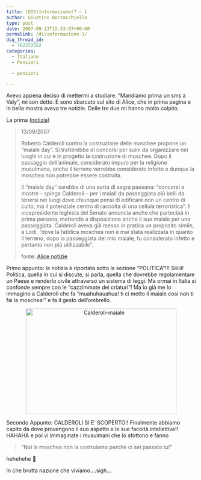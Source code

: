 ```yaml
---
title: (DIS)Informazione!? – 1
author: Giustino Borzacchiello
type: post
date: 2007-09-13T15:53:07+00:00
permalink: /disinformazione-1/
dsq_thread_id:
  - 762372552
categories:
  - Italiano
  - Pensieri

  - pensieri

---
```

Avevo appena deciso di mettermi a studiare. &#8220;Mandiamo prima un sms a Valy&#8221;, mi son detto. E sono sbarcato sul sito di Alice, che in prima pagina e in bella mostra aveva tre notizie. Delle tre due mi hanno molto colpito.

<!--more-->

  
La prima ([notizia][1])

> 13/09/2007
> 
> Roberto Calderoli contro la costruzione delle moschee propone un &#8220;maiale day&#8221;. Si tratterebbe di concorsi per suini da organizzare nei luoghi in cui è in progetto la costruzione di moschee. Dopo il passaggio dell&#8217;animale, considerato impuro per la religione musulmana, anche il terreno verrebbe considerato infetto e dunque la moschea non potrebbe essere costruita.
> 
> Il &#8220;maiale day&#8221; sarebbe di una sorta di sagra paesana: &#8220;concorsi e mostre &#8211; spiega Calderoli &#8211; per i maiali da passeggiata più belli da tenersi nei luogi dove chiunque pensi di edificare non un centro di culto, ma il potenziale centro di raccolta di una cellula terroristica&#8221;. Il vicepresidente leghista del Senato annuncia anche che partecipà in prima persona, mettendo a disposizione anche il suo maiale per una passeggiata. Calderoli aveva già messo in pratica un proposito simile, a Lodi, &#8220;dove la fatidica moschea non è mai stata realizzata in quanto il terreno, dopo la passeggiata del mio maiale, fu considerato infetto e pertanto non più utilizzabile&#8221;.
> 
> fonte: [Alice notizie][2]

Primo appunto: la notizia è riportata sotto la sezione &#8220;POLITICA&#8221;!!! Siiiiii! Politica, quella in cui si discute, si parla, quella che dovrebbe regolamentare un Paese e renderlo civile attraverso un sistema di leggi. Ma ormai in Italia si confonde sempre con le &#8220;cazzimmate dei criaturi&#8221;! Ma io già me lo immagino a Calderoli che fa &#8220;muahuhauahua! ti ci metto il maiale cosi non ti fai la moschea!&#8221; e fa il gesto dell&#8217;ombrello.

<p style="text-align: center;">
  <img class="aligncenter" src="https://i1.wp.com/v1.giustino.blog/wp-content/uploads/2007/09/maiale.jpg?resize=400%2C280" alt="Calderoli-maiale" width="400" height="280" data-recalc-dims="1" />
</p>

Secondo Appunto: CALDEROLI SI E&#8217; SCOPERTO!! Finalmente abbiamo capito da dove provengono il suo aspetto e le sue facoltà intellettive!! HAHAHA e poi vi immaginate i musulmani che lo sfottono e fanno

> &#8220;Noi la moschea non la costruiamo perchè ci sei passato tu!&#8221;

hehehehe 🙂

In che brutta nazione che viviamo&#8230;.sigh&#8230;

 [1]: http://notizie.alice.it/politica/calderoli_maiale_day.html?pmk=hpstr2_5
 [2]: http://notizie.alice.it/index.html